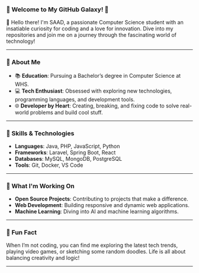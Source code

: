 ### 🌟 Welcome to My GitHub Galaxy! 🌟

👋 Hello there! I'm SAAD, a passionate Computer Science student with an insatiable curiosity for coding and a love for innovation. Dive into my repositories and join me on a journey through the fascinating world of technology!

---

### 🚀 About Me

- 📚 **Education**: Pursuing a Bachelor’s degree in Computer Science at WHS.
- 💻 **Tech Enthusiast**: Obsessed with exploring new technologies, programming languages, and development tools.
- 🌐 **Developer by Heart**: Creating, breaking, and fixing code to solve real-world problems and build cool stuff.

---

### 🔧 Skills & Technologies

- **Languages**: Java, PHP, JavaScript, Python
- **Frameworks**: Laravel, Spring Boot, React
- **Databases**: MySQL, MongoDB, PostgreSQL
- **Tools**: Git, Docker, VS Code

---

### 🌱 What I'm Working On

- **Open Source Projects**: Contributing to projects that make a difference.
- **Web Development**: Building responsive and dynamic web applications.
- **Machine Learning**: Diving into AI and machine learning algorithms.

---


### 🎨 Fun Fact

When I’m not coding, you can find me exploring the latest tech trends, playing video games, or sketching some random doodles. Life is all about balancing creativity and logic!

---
